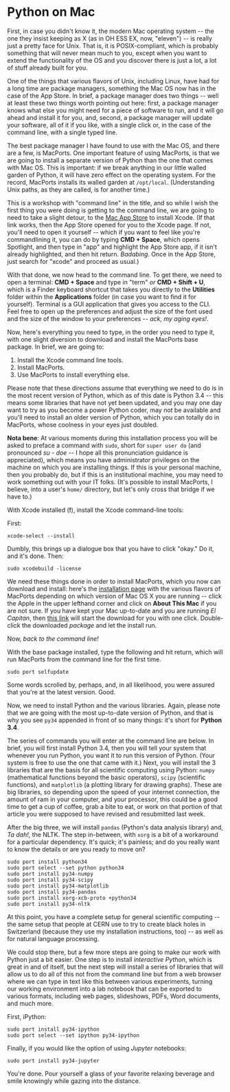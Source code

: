 # Python on Mac

First, in case you didn't know it, the modern Mac operating system -- the one they insist keeping as X (as in OH ESS EX, now, "eleven") -- is really just a pretty face for Unix. That is, it is POSIX-compliant, which is probably something that will never mean much to you, except when you want to extend the functionality of the OS and you discover there is just a lot, a lot of stuff already built for you. 

One of the things that various flavors of Unix, including Linux, have had for a long time are package managers, something the Mac OS now has in the case of the App Store. In brief, a package manager does two things -- well at least these two things worth pointing out here: first, a package manager knows what else you might need for a piece of software to run, and it will go ahead and install it for you, and, second, a package manager will update your software, all of it if you like, with a single click or, in the case of the command line, with a single typed line.

The best package manager I have found to use with the Mac OS, and there are a few, is MacPorts. One important feature of using MacPorts, is that we are going to install a separate version of Python than the one that comes with Mac OS. This is important: if we break anything in our little walled garden of Python, it will have zero effect on the operating system. For the record, MacPorts installs its walled garden at `/opt/local`. (Understanding Unix paths, as they are called, is for another time.)

This is a workshop with "command line" in the title, and so while I wish the first thing you were doing is getting to the command line, we are going to need to take a slight detour, to the [Mac App Store][] to install Xcode. (If that link works, then the App Store opened for you to the Xcode page. If not, you'll need to open it yourself -- which if you want to feel like you're commandlining it, you can do by typing **CMD + Space**, which opens Spotlight, and then type in "app" and highlight the App Store app, if it isn't already highlighted, and then hit return. *Badabing*. Once in the App Store, just search for "xcode" and proceed as usual.)

With that done, we now head to the command line. To get there, we need to open a terminal: **CMD + Space** and type in "term" *or* **CMD + Shift + U**, which is a Finder keyboard shortcut that takes you directly to the **Utilities** folder within the **Applications** folder (in case you want to find it for yourself). Terminal is a GUI application that gives you access to the CLI. Feel free to open up the preferences and adjust the size of the font used and the size of the window to your preferences -- *ack, my aging eyes!*. 

Now, here's everything you need to type, in the order you need to type it, with one slight diversion to download and install the MacPorts base package. In brief, we are going to:

1. Install the Xcode command line tools. 
2. Install MacPorts.
3. Use MacPorts to install everything else.

Please note that these directions assume that everything we need to do is in the most recent version of Python, which as of this date is Python 3.4 -- this means some libraries that have not yet been updated, and you may one day want to try as you become a power Python coder, may not be available and you'll need to install an older version of Python, which you can totally do in MacPorts, whose coolness in your eyes just doubled.

**Nota bene**: At various moments during this installation process you will be asked to preface a command with `sudo`, short for `super user do` (and pronounced *su - doe* -- I hope all this pronunciation guidance is appreciated), which means you have administrator privileges on the machine on which you are installing things. If this is your personal machine, then you probably do, but if this is an institutional machine, you may need to work something out with your IT folks. (It's possible to install MacPorts, I believe, into a user's `home/` directory, but let's only cross that bridge if we have to.)

With Xcode installed (**!**), install the Xcode command-line tools: 

First:

    xcode-select --install

Dumbly, this brings up a dialogue box that you have to click "okay." Do it, and it's done. Then: 

    sudo xcodebuild -license

We need these things done in order to install MacPorts, which you now can download and install: here's the [installation page][] with the various flavors of MacPorts depending on which version of Mac OS X you are running -- click the Apple in the upper lefthand corner and click on **About This Mac** if you are not sure. If you have kept your Mac up-to-date and you are running *El Capitan*, then [this link][] will start the download for you with one click. Double-click the downloaded *package* and let the install run.

Now, *back to the command line!*

With the base package installed, type the following and hit return, which will run MacPorts from the command line for the first time.

    sudo port selfupdate

Some words scrolled by, perhaps, and, in all likelihood, you were assured that you're at the latest version. Good.

Now, we need to install Python and the various libraries. Again, please note that we are going with the most up-to-date version of Python, and that is why you see `py34` appended in front of so many things: it's short for **Python 3.4**. 

The series of commands you will enter at the command line are below. In brief, you will first install Python 3.4, then you will tell your system that whenever you run Python, you want it to run this version of Python. (Your system is free to use the one that came with it.) Next, you will install the 3 libraries that are the basis for all scientific computing using Python: `numpy` (mathematical functions beyond the basic operators), `scipy` (scientific functions), and `matplotlib` (a plotting library for drawing graphs). These are big libraries, so depending upon the speed of your internet connection, the amount of ram in your computer, and your processor, this could be a good time to get a cup of coffee, grab a bite to eat, or work on that portion of that article you were supposed to have revised and resubmitted last week. 

After the big three, we will install `pandas` (Python's data analysis library) and, *Ta dah!*, the NLTK. The step in-between, with `xorg` is a bit of a workaround for a particular dependency. It's quick; it's painless; and do you really want to know the details or are you ready to move on?

    sudo port install python34
	sudo port select --set python python34
    sudo port install py34-numpy
    sudo port install py34-scipy
    sudo port install py34-matplotlib
    sudo port install py34-pandas
    sudo port install xorg-xcb-proto +python34
    sudo port install py34-nltk
	

At this point, you have a complete setup for general scientific computing -- the same setup that people at CERN use to try to create black holes in Switzerland (because they use my installation instructions, too) -- as well as for natural language processing. 

We could stop there, but a few more steps are going to make our work with Python just a bit easier. One step is to install *interactive Python*, which is great in and of itself, but the next step will install a series of libraries that will allow us to do all of this not from the command line but from a web browser where we can type in text like this between various experiments, turning our working environment into a lab notebook that can be exported to various formats, including web pages, slideshows, PDFs, Word documents, and much more. 

First, iPython:

    sudo port install py34-ipython
    sudo port select --set ipython py34-ipython
	
Finally, if you would like the option of using *Jupyter* notebooks:

    sudo port install py34-jupyter

You're done. Pour yourself a glass of your favorite relaxing beverage and smile knowingly while gazing into the distance.

[Mac App Store]: http://itunes.apple.com/us/app/xcode/id497799835?ls=1&mt=12
[installation page]: https://guide.macports.org/chunked/installing.macports.html
[this link]: https://distfiles.macports.org/MacPorts/MacPorts-2.3.4-10.11-ElCapitan.pkg